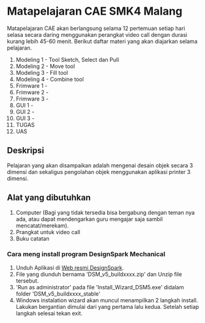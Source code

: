 # Matapelajaran CAE SMK4 Malang

Matapelajaran CAE akan berlangsung selama 12 pertemuan setiap hari selasa secara daring menggunakan perangkat video call dengan durasi kurang lebih 45-60 menit. Berikut daftar materi yang akan diajarkan selama pelajaran.

1. Modeling 1 - Tool Sketch, Select dan Pull
2. Modeling 2 - Move tool
3. Modeling 3 - Fill tool
4. Modeling 4 - Combine tool
5. Frimware 1 -
6. Frimware 2 -
7. Frimware 3 - 
8. GUI 1 -
9. GUI 2 - 
10. GUI 3 -
11. TUGAS
12. UAS 

## Deskripsi

Pelajaran yang akan disampaikan adalah mengenai desain objek secara 3 dimensi dan sekaligus pengolahan objek menggunakan aplikasi printer 3 dimensi.

## Alat yang dibutuhkan

1. Computer (Bagi yang tidak tersedia bisa bergabung dengan teman nya ada, atau dapat mendengarkan guru mengajar saja sambil mencatat/merekam).
2. Prangkat untuk video call
3. Buku catatan

### Cara meng install program DesignSpark Mechanical

1. Unduh Aplikasi di [Web resmi DesignSpark](https://www.rs-online.com/designspark/mechanical-download-and-installation).
2. File yang diunduh bernama 'DSM_v5_buildxxxx.zip' dan Unzip file tersebut.
3. 'Run as administrator' pada file 'Install_Wizard_DSM5.exe' didalam folder 'DSM_v5_buildxxxx_stable'
4. Windows instalation wizard akan muncul menampilkan 2 langkah install. Lakukan bergantian dimulai dari yang pertama lalu kedua. Setelah setiap langkah selesai tekan exit.